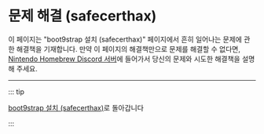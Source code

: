 # 문제 해결 (safecerthax)

이 페이지는 "boot9strap 설치 (safecerthax)" 페이지에서 흔히 일어나는 문제에 관한 해결책을 기재합니다. 만약 이 페이지의 해결책만으로 문제를 해결할 수 없다면, [Nintendo Homebrew Discord 서버](https://discord.gg/MWxPgEp)에 들어가서 당신의 문제와 시도한 해결책을 설명해 주세요.

<!--@include: ./_include/troubleshooting-sb9si-common.md -->

<!--@include: ./_include/troubleshooting-get-help-common.md -->

---

::: tip

[boot9strap 설치 (safecerthax)](installing-boot9strap-\(safecerthax\))로 돌아갑니다

:::

<!--@include: ./_include/troubleshooting-return.md -->
